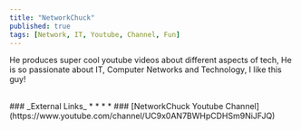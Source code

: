 ```yaml
---
title: "NetworkChuck"
published: true
tags: [Network, IT, Youtube, Channel, Fun]
---
```


He produces super cool youtube videos about different aspects of tech, He is so passionate about IT, Computer Networks and Technology, I like this guy!


<br>
### _External Links_
* * *
* ### [NetworkChuck Youtube Channel](https://www.youtube.com/channel/UC9x0AN7BWHpCDHSm9NiJFJQ)
